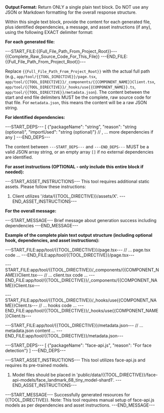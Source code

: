 **Output Format:**
Return ONLY a single plain text block. Do NOT use any JSON or Markdown formatting for the overall response structure.

Within this single text block, provide the content for each generated file, plus identified dependencies, a message, and asset instructions (if any), using the following EXACT delimiter format:

**For each generated file:**

---START_FILE:{{Full_File_Path_From_Project_Root}}---
{{Complete_Raw_Source_Code_For_This_File}}
---END_FILE:{{Full_File_Path_From_Project_Root}}---

Replace `{{Full_File_Path_From_Project_Root}}` with the actual full path (e.g., `app/tool/{{TOOL_DIRECTIVE}}/page.tsx`, `app/tool/{{TOOL_DIRECTIVE}}/_components/{{COMPONENT_NAME}}Client.tsx`, `app/tool/{{TOOL_DIRECTIVE}}/_hooks/use{{COMPONENT_NAME}}.ts`, `app/tool/{{TOOL_DIRECTIVE}}/metadata.json`).
The content between the start and end file delimiters MUST be the complete, raw source code for that file. For `metadata.json`, this means the content will be a raw JSON string.

**For identified dependencies:**

---START_DEPS---
[
{"packageName": "string", "reason": "string (optional)", "importUsed": "string (optional)"}
// , ... more dependencies if any
]
---END_DEPS---

The content between `---START_DEPS---` and `---END_DEPS---` MUST be a valid JSON array string, or an empty array `[]` if no external dependencies are identified.

**For asset instructions (OPTIONAL - only include this entire block if needed):**

---START_ASSET_INSTRUCTIONS---
This tool requires additional static assets. Please follow these instructions:

1. Client utilizes '/data/{{TOOL_DIRECTIVE}}/assets/X'.
   ---END_ASSET_INSTRUCTIONS---

**For the overall message:**

---START_MESSAGE---
Brief message about generation success including dependencies
---END_MESSAGE---

**Example of the complete plain text output structure (including optional hook, dependencies, and asset instructions):**

---START_FILE:app/tool/{{TOOL_DIRECTIVE}}/page.tsx---
// ... page.tsx code ...
---END_FILE:app/tool/{{TOOL_DIRECTIVE}}/page.tsx---

---START_FILE:app/tool/{{TOOL_DIRECTIVE}}/\_components/{{COMPONENT_NAME}}Client.tsx---
// ... client.tsx code ...
---END_FILE:app/tool/{{TOOL_DIRECTIVE}}/\_components/{{COMPONENT_NAME}}Client.tsx---

---START_FILE:app/tool/{{TOOL_DIRECTIVE}}/\_hooks/use{{COMPONENT_NAME}}Client.ts---
// ... hooks code ...
---END_FILE:app/tool/{{TOOL_DIRECTIVE}}/\_hooks/use{{COMPONENT_NAME}}Client.ts---

---START_FILE:app/tool/{{TOOL_DIRECTIVE}}/metadata.json---
// ... metadata.json content ...
---END_FILE:app/tool/{{TOOL_DIRECTIVE}}/metadata.json---

---START_DEPS---
[
{"packageName": "face-api.js", "reason": "For face detection"}
]
---END_DEPS---

---START_ASSET_INSTRUCTIONS---
This tool utilizes face-api.js and requires its pre-trained models.

1. Model files should be placed in 'public/data/{{TOOL_DIRECTIVE}}/face-api-models/face_landmark_68_tiny_model-shard1'.
   ---END_ASSET_INSTRUCTIONS---

---START_MESSAGE---
Successfully generated resources for {{TOOL_DIRECTIVE}}. Note: This tool requires manual setup of face-api.js models as per dependencies and asset instructions.
---END_MESSAGE---
